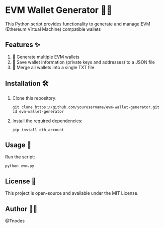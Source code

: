 # EVM Wallet Generator 🏦💼

This Python script provides functionality to generate and manage EVM (Ethereum Virtual Machine) compatible wallets

## Features ✨

1. 🔑 Generate multiple EVM wallets
2. 💾 Save wallet information (private keys and addresses) to a JSON file
3. 🔄 Merge all wallets into a single TXT file

## Installation 🛠️

1. Clone this repository:
   ```
   git clone https://github.com/yourusername/evm-wallet-generator.git
   cd evm-wallet-generator
   ```

2. Install the required dependencies:
   ```
   pip install eth_account
   ```

## Usage 🚀

Run the script:
```
python evm.py
```

## License 📜

This project is open-source and available under the MIT License.

## Author 👨‍💻

@Tnodes

